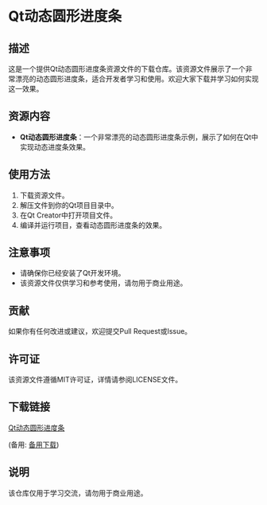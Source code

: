 # Qt动态圆形进度条

## 描述
这是一个提供Qt动态圆形进度条资源文件的下载仓库。该资源文件展示了一个非常漂亮的动态圆形进度条，适合开发者学习和使用。欢迎大家下载并学习如何实现这一效果。

## 资源内容
- **Qt动态圆形进度条**：一个非常漂亮的动态圆形进度条示例，展示了如何在Qt中实现动态进度条效果。

## 使用方法
1. 下载资源文件。
2. 解压文件到你的Qt项目目录中。
3. 在Qt Creator中打开项目文件。
4. 编译并运行项目，查看动态圆形进度条的效果。

## 注意事项
- 请确保你已经安装了Qt开发环境。
- 该资源文件仅供学习和参考使用，请勿用于商业用途。

## 贡献
如果你有任何改进或建议，欢迎提交Pull Request或Issue。

## 许可证
该资源文件遵循MIT许可证，详情请参阅LICENSE文件。

## 下载链接
[Qt动态圆形进度条](https://pan.quark.cn/s/c3cc22acda50) 

(备用: [备用下载](https://pan.baidu.com/s/1mMAMNFjjU7iiPkF3xE4tfw?pwd=ykp3))

## 说明

该仓库仅用于学习交流，请勿用于商业用途。
